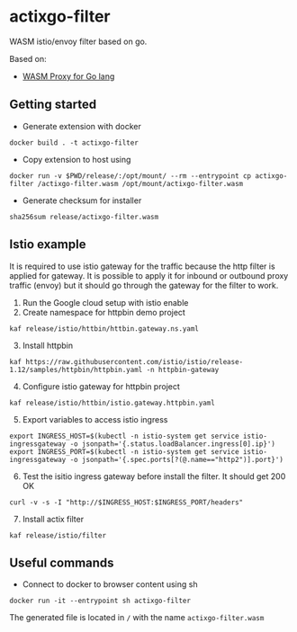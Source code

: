 # actixgo-filter

WASM istio/envoy filter based on go.

Based on:

- [WASM Proxy for Go lang](https://github.com/tetratelabs/proxy-wasm-go-sdk)

## Getting started

- Generate extension with docker

```shell
docker build . -t actixgo-filter
```

- Copy extension to host using

```shell
docker run -v $PWD/release/:/opt/mount/ --rm --entrypoint cp actixgo-filter /actixgo-filter.wasm /opt/mount/actixgo-filter.wasm 
```

- Generate checksum for installer

```shell
sha256sum release/actixgo-filter.wasm
```


## Istio example

It is required to use istio gateway for the traffic because the http filter is applied for
gateway. It is possible to apply it for inbound or outbound proxy traffic (envoy) but it should go
through the gateway for the filter to work.

1. Run the Google cloud setup with istio enable
2. Create namespace for httpbin demo project

```shell
kaf release/istio/httbin/httbin.gateway.ns.yaml
```

3. Install httpbin

```shell
kaf https://raw.githubusercontent.com/istio/istio/release-1.12/samples/httpbin/httpbin.yaml -n httpbin-gateway
```

4. Configure istio gateway for httpbin project

```shell
kaf release/istio/httbin/istio.gateway.httpbin.yaml
```

5. Export variables to access istio ingress

```shell
export INGRESS_HOST=$(kubectl -n istio-system get service istio-ingressgateway -o jsonpath='{.status.loadBalancer.ingress[0].ip}')
export INGRESS_PORT=$(kubectl -n istio-system get service istio-ingressgateway -o jsonpath='{.spec.ports[?(@.name=="http2")].port}')
```

6. Test the isitio ingress gateway before install the filter. It should get 200 OK

```shell
curl -v -s -I "http://$INGRESS_HOST:$INGRESS_PORT/headers"
```

7. Install actix filter

```shell
kaf release/istio/filter
```

## Useful commands

- Connect to docker to browser content using sh
```shell
docker run -it --entrypoint sh actixgo-filter
```

The generated file is located in `/` with the name `actixgo-filter.wasm`
